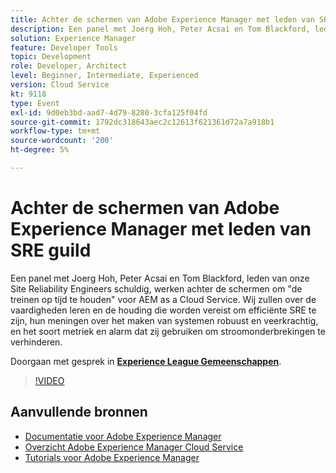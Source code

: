 ```yaml
---
title: Achter de schermen van Adobe Experience Manager met leden van SRE guild
description: Een panel met Joerg Hoh, Peter Acsai en Tom Blackford, leden van onze Site Reliability Engineers schuldig, werken achter de schermen om "de treinen op tijd te houden" voor AEM as a Cloud Service. Wij zullen over de vaardigheden leren en de houding die worden vereist om efficiënte SRE te zijn, hun meningen over het maken van systemen robuust en veerkrachtig, en het soort metriek en alarm dat zij gebruiken om stroomonderbrekingen te verhinderen.
solution: Experience Manager
feature: Developer Tools
topic: Development
role: Developer, Architect
level: Beginner, Intermediate, Experienced
version: Cloud Service
kt: 9118
type: Event
exl-id: 9d0eb3bd-aad7-4d79-8280-3cfa125f04fd
source-git-commit: 1792dc318643aec2c12613f621361d72a7a918b1
workflow-type: tm+mt
source-wordcount: '200'
ht-degree: 5%

---
```


# Achter de schermen van Adobe Experience Manager met leden van SRE guild

Een panel met Joerg Hoh, Peter Acsai en Tom Blackford, leden van onze Site Reliability Engineers schuldig, werken achter de schermen om &quot;de treinen op tijd te houden&quot; voor AEM as a Cloud Service. Wij zullen over de vaardigheden leren en de houding die worden vereist om efficiënte SRE te zijn, hun meningen over het maken van systemen robuust en veerkrachtig, en het soort metriek en alarm dat zij gebruiken om stroomonderbrekingen te verhinderen.

Doorgaan met gesprek in **[Experience League Gemeenschappen](https://adobe.ly/2WoCVOU)**.

>[!VIDEO](https://video.tv.adobe.com/v/337527/?quality=12&learn=on&hidetitle=true)

## Aanvullende bronnen

- [Documentatie voor Adobe Experience Manager ](https://experienceleague.adobe.com/docs/experience-manager-cloud-service.html)
- [Overzicht Adobe Experience Manager Cloud Service](https://experienceleague.adobe.com/docs/experience-manager-cloud-service/overview/home.html)
- [Tutorials voor Adobe Experience Manager](https://experienceleague.adobe.com/docs/experience-manager-tutorials.html)
